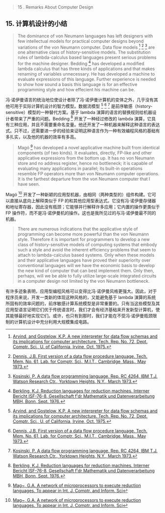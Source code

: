 > 15 . Remarks About Computer Design 

## 15. 计算机设计的小结

> The dominance of von Neumann languages has left designers with few intellectual models for practical computer designs beyond variations of the von Neumann computer. Data flow models [^1] [^7] [^13] are one alternative class of history-sensitive models. The substitution rules of lambda-calculus based languages present serious problems for the machine designer. Bedding [^3] has developed a modified lambda calculus that has three kinds of applications and that makes renaming of variables unnecessary. He has developed a  machine to evaluate expressions of this language. Further experience is needed to show how sound a basis this language is for an effective programming style and how effecient his machine can be.

冯·诺伊曼语言的统治地位使设计者除了冯·诺伊曼计算机的变体之外，几乎没有其他可用于实际计算机设计的智力模型。数据流模型 [^1] [^7] [^13] 是前序敏感（history-sensitive）模型的一种替代方案。基于 lambda 演算的语言的替换规则给机器设计者带来了严重的问题。Bedding [^3] 开发了一种经过修改的 lambda 演算，它具有三种应用，并且不需要重命名变量。他还开发了一种机器来解释这种语言的表达式。只不过，还需要进一步的经验来证明这种语言作为一种有效编程风格的基础有多扎实，以及他的机器的效率有多高。

> Magó [^15] has developed a novel applicative machine built from identical components (of two kinds). It evaluates, directly, FP-like and other applicative expressions from the bottom up.  It has no von Neumann store and no address register, hence no bottleneck; it is capable of evaluating many applications in parallel; its built-in operations resemble FP operators more than von Neumann computer operations. It is the farthest departure  from the von Neumann computer that I  have seen. 

Magó [^15] 开发了一种新颖的应用型机器，由相同（两种类型的）组件构建。它可以直接从底向上解释类似于 FP 的和其他应用型表达式。它没有冯·诺伊曼存储器和地址寄存器，因此没有瓶颈；它能够并行解释许多应用；它内置的操作更类似于 FP 操作符，而不是冯·诺伊曼机的操作。这也是我所见过的与冯·诺伊曼最不同的机器。

> There are numerous indications that the applicative style of programming can become  more powerful than the von Neumann style. Therefore it is important for programmers to develop a new class of history-sensitive models of computing systems that embody such a style and avoid the inherent efficiency problems that seem to attach to lambda-calculus based systems. Only when these models and their applicative languages have proved their superiority over conventional languages will we have the economic basis to develop the new kind of computer that can best implement them. Only then, perhaps, will we be  able to fully utilize large-scale integrated circuits in a computer design not limited by the von Neumann bottleneck.

有许多迹象表明，应用型编程风格可以变得比冯·诺伊曼风格更强大。因此，对于程序员来说，开发一类新的体现这种风格的，又能避免基于 lambda 演算的系统所固有的效率问题的，前序敏感计算系统模型是非常重要的。只有当这些模型及其应用型语言证明它们优于传统语言时，我们才会有经济基础来开发新型计算机，使其能够最好地实现它们。或许，也只有到那时，我们才能在不受冯·诺伊曼瓶颈限制的计算机设计中充分利用大规模集成电路。

[^1]:  [Arvind, and Gostelow, K.P. A new interpreter for data flow schemas and its implications for computer architecture. Tech. Rep. No. 72, Dept. Comptr. Sci., U. of California, Irvine, Oct. 1975.](http://scholar.google.com/scholar?hl=en&q=Arvind%2C+and+Gostelow%2C+K.P.+A+new+interpreter+for+data+flow+schemas+and+its+implications+for+computer+architecture.+Tech.+Rep.+No.+72%2C+Dept.+Comptr.+Sci.%2C+U.+of+California%2C+Irvine%2C+Oct.+1975.)
[^7]:  [Dennis, J.B. First version of a data flow procedure language. Tech. Mem. No. 61, Lab. for Comptr. Sci., M.I.T., Cambridge, Mass., May 1973.](http://scholar.google.com/scholar?hl=en&q=Dennis%2C+J.B.+First+version+of+a+data+flow+procedure+language.+Tech.+Mem.+No.+61%2C+Lab.+for+Comptr.+Sci.%2C+M.I.T.%2C+Cambridge%2C+Mass.%2C+May+1973.)
[^13]:  [Kosinski, P. A data flow programming language. Rep. RC 4264, IBM T.J. Watson Research Ctr., Yorktown Heights, N.Y., March 1973.](http://scholar.google.com/scholar?hl=en&q=Kosinski%2C+P.+A+data+flow+programming+language.+Rep.+RC+4264%2C+IBM+T.J.+Watson+Research+Ctr.%2C+Yorktown+Heights%2C+N.Y.%2C+March+1973.)
[^3]: [Berkling, K.J. Reduction languages for reduction machines. Interner Bericht ISF-76-8, Gesellschaft f'dr Mathematik und Datenverarbeitung MBH, Bonn, Sept. 1976.](http://scholar.google.com/scholar?hl=en&q=Berkling%2C+K.J.+Reduction+languages+for+reduction+machines.+Interner+Bericht+ISF-76-8%2C+Gesellschaft+f%27dr+Mathematik+und+Datenverarbeitung+MBH%2C+Bonn%2C+Sept.+1976.)
[^15]: [Mag~, G.A. A network of microprocessors to execute reduction languages. To appear in Int. J. Comptr. and Inform. Sci](http://scholar.google.com/scholar?hl=en&q=Mag%7E%2C+G.A.+A+network+of+microprocessors+to+execute+reduction+languages.+To+appear+in+Int.+J.+Comptr.+and+Inform.+Sci.)